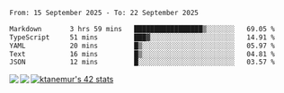 <!--START_SECTION:waka-->

```txt
From: 15 September 2025 - To: 22 September 2025

Markdown       3 hrs 59 mins   █████████████████▒░░░░░░░   69.05 %
TypeScript     51 mins         ███▓░░░░░░░░░░░░░░░░░░░░░   14.91 %
YAML           20 mins         █▒░░░░░░░░░░░░░░░░░░░░░░░   05.97 %
Text           16 mins         █▒░░░░░░░░░░░░░░░░░░░░░░░   04.81 %
JSON           12 mins         █░░░░░░░░░░░░░░░░░░░░░░░░   03.57 %
```

<!--END_SECTION:waka-->
<a href="https://github.com/anuraghazra/github-readme-stats">
  <img align="left" src="https://github-readme-stats.vercel.app/api?username=Tanesan&count_private=true&show_icons=true" />
<img align="left" src="https://github-readme-stats.vercel.app/api/top-langs/?username=Tanesan" />
</a>

[![ktanemur's 42 stats](https://badge42.vercel.app/api/v2/cl1wslf6s002109l771rng2w8/stats?cursusId=21&coalitionId=62)](https://github.com/JaeSeoKim/badge42)
